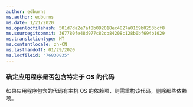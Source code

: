 ```yaml
---
author: edburns
ms.author: edburns
ms.date: 1/21/2020
ms.openlocfilehash: 501d7da2e7af8b092018ec4827a0169b0253bcf8
ms.sourcegitcommit: 367780fe48d977c82cb84208c128b0bf694b1029
ms.translationtype: HT
ms.contentlocale: zh-CN
ms.lasthandoff: 01/29/2020
ms.locfileid: "76830835"
---
```

### <a name="determine-whether-your-application-contains-os-specific-code"></a>确定应用程序是否包含特定于 OS 的代码

如果应用程序包含的代码有主机 OS 的依赖项，则需重构该代码，删除那些依赖项。
